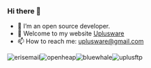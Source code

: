 ### Hi there 👋
- 🔭 I’m an open source developer. 
- 🌱 Welcome to my website [Uplusware](https://uplusware.github.io)
- 📫 How to reach me: uplusware@gmail.com

![erisemail](https://uplusware.github.io/images/erisemail.png)![openheap](https://uplusware.github.io/images/heaphttpd.png)![bluewhale](https://uplusware.github.io/images/bluewhale.png)![uplusftp](https://uplusware.github.io/images/uplusftpsrv.png)

<!--
**uplusware/uplusware** is a ✨ _special_ ✨ repository because its `README.md` (this file) appears on your GitHub profile.
### Hi there 👋

Here are some ideas to get you started:

- 🔭 I’m currently working on ...
- 🌱 I’m currently learning ...
- 👯 I’m looking to collaborate on ...
- 🤔 I’m looking for help with ...
- 💬 Ask me about ...
- 📫 How to reach me: ...
- 😄 Pronouns: ...
- ⚡ Fun fact: ...
-->
